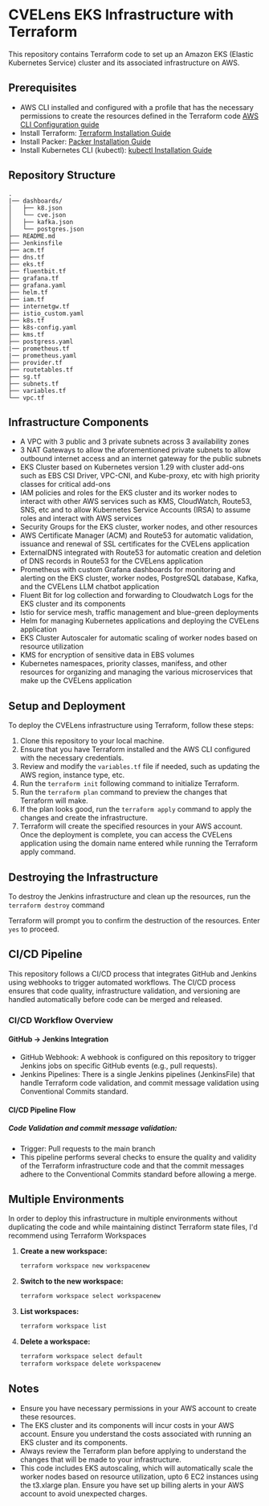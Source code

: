 # CVELens EKS Infrastructure with Terraform

This repository contains Terraform code to set up an Amazon EKS (Elastic Kubernetes Service) cluster and its associated infrastructure on AWS.

## Prerequisites
- AWS CLI installed and configured with a profile that has the necessary permissions to create the resources defined in the Terraform code [AWS CLI Configuration guide](https://docs.aws.amazon.com/cli/latest/userguide/cli-configure-quickstart.html)
- Install Terraform: [Terraform Installation Guide](https://learn.hashicorp.com/terraform/getting-started/install.html)
- Install Packer: [Packer Installation Guide](https://learn.hashicorp.com/tutorials/packer/get-started-install-cli)
- Install Kubernetes CLI (kubectl): [kubectl Installation Guide](https://kubernetes.io/docs/tasks/tools/install-kubectl/)

## Repository Structure
```
.
|── dashboards/
│   ├── k8.json
│   └── cve.json
│   ├── kafka.json
│   └── postgres.json
├── README.md
├── Jenkinsfile
├── acm.tf
├── dns.tf
├── eks.tf
├── fluentbit.tf
├── grafana.tf
├── grafana.yaml
├── helm.tf
├── iam.tf
├── internetgw.tf
├── istio_custom.yaml
├── k8s.tf
├── k8s-config.yaml
├── kms.tf
├── postgress.yaml
|── prometheus.tf
|── prometheus.yaml
├── provider.tf
├── routetables.tf
├── sg.tf
├── subnets.tf
├── variables.tf
└── vpc.tf
```

## Infrastructure Components

- A VPC with 3 public and 3 private subnets across 3 availability zones
- 3 NAT Gateways to allow the aforementioned private subnets to allow outbound internet access and an internet gateway for the public subnets
- EKS Cluster based on Kubernetes version 1.29 with cluster add-ons such as EBS CSI Driver, VPC-CNI, and Kube-proxy, etc with high priority classes for critical add-ons
- IAM policies and roles for the EKS cluster and its worker nodes to interact with other AWS services such as KMS, CloudWatch, Route53, SNS, etc and to allow Kubernetes Service Accounts (IRSA) to assume roles and interact with AWS services
- Security Groups for the EKS cluster, worker nodes, and other resources
- AWS Certificate Manager (ACM) and Route53 for automatic validation, issuance and renewal of SSL certificates for the CVELens application
- ExternalDNS integrated with Route53 for automatic creation and deletion of DNS records in Route53 for the CVELens application
- Prometheus with custom Grafana dashboards for monitoring and alerting on the EKS cluster, worker nodes, PostgreSQL database, Kafka, and the CVELens LLM chatbot application
- Fluent Bit for log collection and forwarding to Cloudwatch Logs for the EKS cluster and its components
- Istio for service mesh, traffic management and blue-green deployments
- Helm for managing Kubernetes applications and deploying the CVELens application
- EKS Cluster Autoscaler for automatic scaling of worker nodes based on resource utilization
- KMS for encryption of sensitive data in EBS volumes 
- Kubernetes namespaces, priority classes, manifess, and other resources for organizing and managing the various microservices that make up the CVELens application

## Setup and Deployment

To deploy the CVELens infrastructure using Terraform, follow these steps:

1. Clone this repository to your local machine.
2. Ensure that you have Terraform installed and the AWS CLI configured with the necessary credentials.
3. Review and modify the `variables.tf` file if needed, such as updating the AWS region, instance type, etc.
4. Run the `terraform init` following command to initialize Terraform.
5. Run the `terraform plan` command to preview the changes that Terraform will make.
6. If the plan looks good, run the `terraform apply` command to apply the changes and create the infrastructure.
7. Terraform will create the specified resources in your AWS account. Once the deployment is complete, you can access the CVELens application using the domain name entered while running the Terraform apply command.

## Destroying the Infrastructure

To destroy the Jenkins infrastructure and clean up the resources, run the `terraform destroy` command

Terraform will prompt you to confirm the destruction of the resources. Enter `yes` to proceed.

## CI/CD Pipeline
This repository follows a CI/CD process that integrates GitHub and Jenkins using webhooks to trigger automated workflows. The CI/CD process ensures that code quality, infrastructure validation, and versioning are handled automatically before code can be merged and released.

### CI/CD Workflow Overview
#### GitHub -> Jenkins Integration
- GitHub Webhook: A webhook is configured on this repository to trigger Jenkins jobs on specific GitHub events (e.g., pull requests).
- Jenkins Pipelines: There is a single Jenkins pipelines (JenkinsFile) that handle Terraform code validation, and commit message validation using Conventional Commits standard.

#### CI/CD Pipeline Flow
##### Code Validation and commit message validation:

- Trigger: Pull requests to the main branch
- This pipeline performs several checks to ensure the quality and validity of the Terraform infrastructure code and that the commit messages adhere to the Conventional Commits standard before allowing a merge.

## Multiple Environments
In order to deploy this infrastructure in multiple environments without duplicating the code and while maintaining distinct Terraform state files, I'd recommend using Terraform Workspaces
1. **Create a new workspace:**
   ```bash
   terraform workspace new workspacenew
2. **Switch to the new workspace:**
   ```bash
   terraform workspace select workspacenew 
3. **List workspaces:**
   ```bash
   terraform workspace list 
4. **Delete a workspace:**
   ```bash
   terraform workspace select default 
   terraform workspace delete workspacenew 

## Notes
- Ensure you have necessary permissions in your AWS account to create these resources.
- The EKS cluster and its components will incur costs in your AWS account. Ensure you understand the costs associated with running an EKS cluster and its components.
- Always review the Terraform plan before applying to understand the changes that will be made to your infrastructure.
- This code includes EKS autoscaling, which will automatically scale the worker nodes based on resource utilization, upto 6 EC2 instances using the t3.xlarge plan. Ensure you have set up billing alerts in your AWS account to avoid unexpected charges.